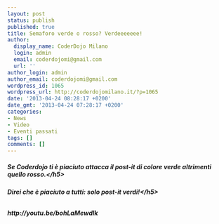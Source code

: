 ```yaml
---
layout: post
status: publish
published: true
title: Semaforo verde o rosso? Verdeeeeeee!
author:
  display_name: CoderDojo Milano
  login: admin
  email: coderdojomi@gmail.com
  url: ''
author_login: admin
author_email: coderdojomi@gmail.com
wordpress_id: 1065
wordpress_url: http://coderdojomilano.it/?p=1065
date: '2013-04-24 08:28:17 +0200'
date_gmt: '2013-04-24 07:28:17 +0200'
categories:
- News
- Video
- Eventi passati
tags: []
comments: []
---
```

<h5>Se Coderdojo ti &egrave; piaciuto attacca il post-it di colore verde altrimenti quello rosso.<&#47;h5></p>
<h5>
Direi che &egrave; piaciuto a tutti: solo post-it verdi!<&#47;h5><br />
&nbsp;</p>
<p>http:&#47;&#47;youtu.be&#47;bohLaMewdIk</p>
